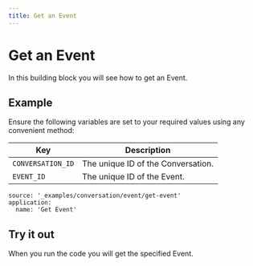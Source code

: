 ```yaml
---
title: Get an Event
---
```


# Get an Event

In this building block you will see how to get an Event.

## Example

Ensure the following variables are set to your required values using any convenient method:

Key | Description
-- | --
`CONVERSATION_ID` | The unique ID of the Conversation.
`EVENT_ID` | The unique ID of the Event.

```building_blocks
source: '_examples/conversation/event/get-event'
application:
  name: 'Get Event'
```

## Try it out

When you run the code you will get the specified Event.
